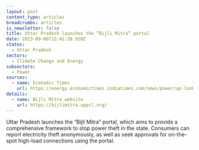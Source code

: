 ```yaml
---
layout: post
content_type: articles
breadcrumbs: articles
is_newsletter: false
title: Uttar Pradesh launches the “Bijli Mitra” portal
date: 2023-09-06T15:41:20.910Z
states:
  - Uttar Pradesh
sectors:
  - Climate Change and Energy
subsectors:
  - Power
sources:
  - name: Economic Times
    url: https://energy.economictimes.indiatimes.com/news/power/up-looks-to-plug-power-theft-via-bijli-mitra-portal-give-on-spot-approval-for-higher-load-connections/103238040
details:
  - name: Bijli Mitra website
    url: https://bijlimitra.uppcl.org/
---
```

Uttar Pradesh launches the “Bijli Mitra” portal, which aims to provide a comprehensive framework to stop power theft in the state. Consumers can report electricity theft anonymously, as well as seek approvals for on-the-spot high-load connections using the portal.
